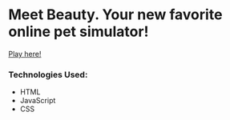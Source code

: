 <h1> Meet Beauty. Your new favorite online pet simulator!</h1>
<a href="https://beauty-simulator.netlify.app/">Play here!</a>

<h3> Technologies Used: </h3>
<ul>
<li> HTML</li>
<li>JavaScript</li>
<li>CSS</li>
<ul>